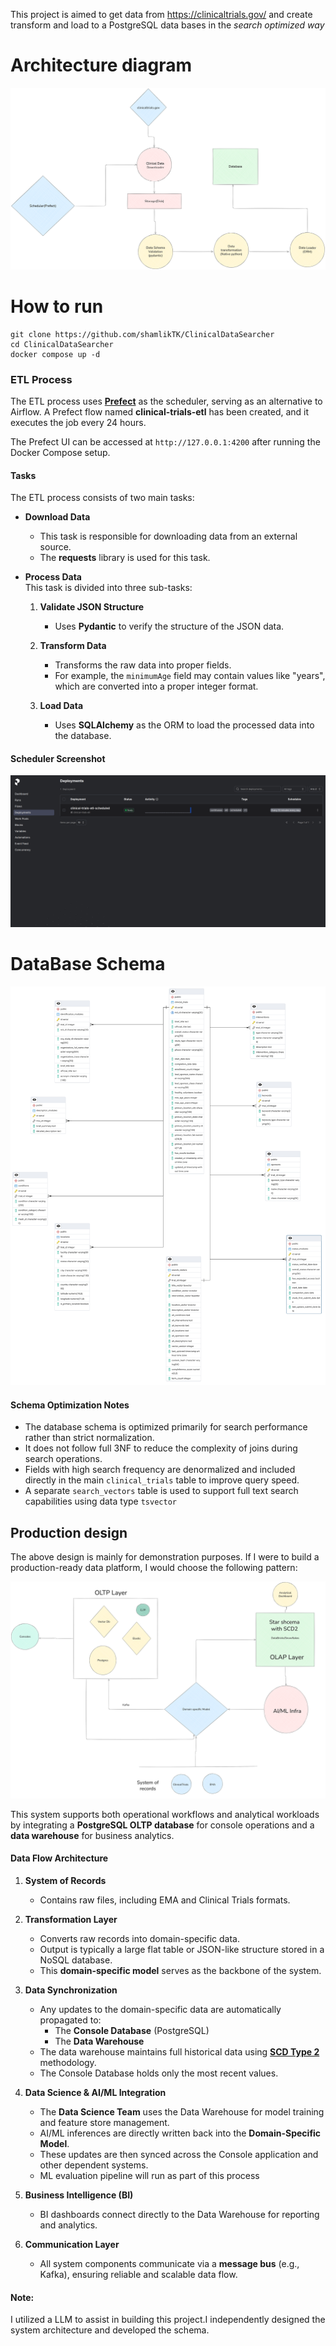 This project is aimed to get data from https://clinicaltrials.gov/ and create transform and load to a PostgreSQL data bases in the *search optimized way* 




# Architecture diagram 

![image](https://github.com/shamlikTK/ClinicalDataSearcher/blob/main/data/sc/1.png)


# How to run 

```
git clone https://github.com/shamlikTK/ClinicalDataSearcher
cd ClinicalDataSearcher
docker compose up -d
```


### ETL Process

The ETL process uses [**Prefect**](https://www.prefect.io/) as the scheduler, serving as an alternative to Airflow. A Prefect flow named **clinical-trials-etl** has been created, and it executes the job every 24 hours.

The Prefect UI can be accessed at `http://127.0.0.1:4200` after running the Docker Compose setup.

#### Tasks

The ETL process consists of two main tasks:

- **Download Data**  
  - This task is responsible for downloading data from an external source.  
  - The **requests** library is used for this task.

- **Process Data**  
  This task is divided into three sub-tasks:

  1. **Validate JSON Structure**  
     - Uses **Pydantic** to verify the structure of the JSON data.

  2. **Transform Data**  
     - Transforms the raw data into proper fields.  
     - For example, the `minimumAge` field may contain values like "years", which are converted into a proper integer format.

  3. **Load Data**  
     - Uses **SQLAlchemy** as the ORM to load the processed data into the database.


####  Scheduler Screenshot
![image](https://github.com/shamlikTK/ClinicalDataSearcher/blob/main/data/sc/prefect.png)


# DataBase Schema
![image](https://github.com/shamlikTK/ClinicalDataSearcher/blob/main/data/sc/erd.png)


####  Schema Optimization Notes

- The database schema is optimized primarily for search performance rather than strict normalization.
- It does not follow full 3NF to reduce the complexity of joins during search operations.
- Fields with high search frequency are denormalized and included directly in the main `clinical_trials` table to improve query speed.
- A separate `search_vectors` table is used to support full text search capabilities using data type `tsvector`



## Production  design 

The above design is mainly for demonstration purposes. If I were to build a production-ready data platform, I would choose the following pattern:



![tracking_system2](https://github.com/shamlikTK/ClinicalDataSearcher/blob/main/data/sc/2.png)




This system supports both operational workflows and analytical workloads by integrating a **PostgreSQL OLTP database** for console operations and a **data warehouse** for business analytics.

#### Data Flow Architecture

1. **System of Records**
   - Contains raw files, including EMA and Clinical Trials formats.

2. **Transformation Layer**
   - Converts raw records into domain-specific data.
   - Output is typically a large flat table or JSON-like structure stored in a NoSQL database.
   - This **domain-specific model** serves as the backbone of the system.

3. **Data Synchronization**
   - Any updates to the domain-specific data are automatically propagated to:
     - The **Console Database** (PostgreSQL)
     - The **Data Warehouse**
   - The data warehouse maintains full historical data using [**SCD Type 2**](https://en.wikipedia.org/wiki/Slowly_changing_dimension) methodology.
   - The Console Database holds only the most recent  values.

4. **Data Science & AI/ML Integration**
   - The **Data Science Team** uses the Data Warehouse for model training and feature store management.
   - AI/ML inferences are directly written back into the **Domain-Specific Model**.
   - These updates are then synced across the Console application and other dependent systems.
   - ML evaluation pipeline will run as part of this process

5. **Business Intelligence (BI)**
   - BI dashboards connect directly to the Data Warehouse for reporting and analytics.

6. **Communication Layer**
   - All system components communicate via a **message bus** (e.g., Kafka), ensuring reliable and scalable data flow.




#### Note:
I utilized a LLM to assist in building this project.I independently designed the system architecture and developed the schema.
